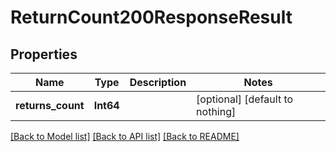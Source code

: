 # ReturnCount200ResponseResult


## Properties
Name | Type | Description | Notes
------------ | ------------- | ------------- | -------------
**returns_count** | **Int64** |  | [optional] [default to nothing]


[[Back to Model list]](../README.md#models) [[Back to API list]](../README.md#api-endpoints) [[Back to README]](../README.md)


